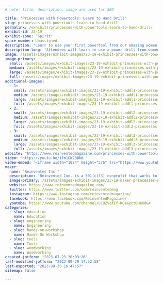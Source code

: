 ```yaml
---
# note: title, description, image are used for SEO

title: "Princesses with Powertools: Learn to Hand Drill"
slug: princesses-with-powertools-learn-to-hand-drill
permalink: /exhibits/princesses-with-powertools-learn-to-hand-drill/
exhibit-id: 23-19
exhibit-zone: "Spirit"
space-number: Unassigned
description: "Learn to use your first powertool from our amazing women engineers dressed as princesses"
description-long: "Attendees will learn to use a power drill from women engineers dressed as princesses, and will leave with a take-away souvenir constellation projector they made themselves. We’ll be bringing our drill booths, power tools, princesses, and all the materials needed."
image: /assets/images/exhibit-images/23-19-exhibit-princesses-with-powertools-learn-to-hand-drill-pwp-palmbay-2-large.jpg
image-primary: 
  small: /assets/images/exhibit-images/23-19-exhibit-princesses-with-powertools-learn-to-hand-drill-pwp-palmbay-2-small.jpg
  medium: /assets/images/exhibit-images/23-19-exhibit-princesses-with-powertools-learn-to-hand-drill-pwp-palmbay-2-medium.jpg
  large: /assets/images/exhibit-images/23-19-exhibit-princesses-with-powertools-learn-to-hand-drill-pwp-palmbay-2-large.jpg
  full: /assets/images/exhibit-images/23-19-exhibit-princesses-with-powertools-learn-to-hand-drill-pwp-palmbay-2-full.jpg
additional-images: 
  - 1:
    small: /assets/images/exhibit-images/23-19-exhibit-addl1-princesses-with-powertools-learn-to-hand-drill-c2e71c00-3a29-4034-86a5-75a47de027eb-1-105-c-small.jpeg
    medium: /assets/images/exhibit-images/23-19-exhibit-addl1-princesses-with-powertools-learn-to-hand-drill-c2e71c00-3a29-4034-86a5-75a47de027eb-1-105-c-medium.jpeg
    large: /assets/images/exhibit-images/23-19-exhibit-addl1-princesses-with-powertools-learn-to-hand-drill-c2e71c00-3a29-4034-86a5-75a47de027eb-1-105-c-large.jpeg
    full: /assets/images/exhibit-images/23-19-exhibit-addl1-princesses-with-powertools-learn-to-hand-drill-c2e71c00-3a29-4034-86a5-75a47de027eb-1-105-c-full.jpeg
  - 2:
    small: /assets/images/exhibit-images/23-19-exhibit-addl2-princesses-with-powertools-learn-to-hand-drill-f861e727-c8b5-4754-97d9-8c68994caf97-1-105-c-small.jpeg
    medium: /assets/images/exhibit-images/23-19-exhibit-addl2-princesses-with-powertools-learn-to-hand-drill-f861e727-c8b5-4754-97d9-8c68994caf97-1-105-c-medium.jpeg
    large: /assets/images/exhibit-images/23-19-exhibit-addl2-princesses-with-powertools-learn-to-hand-drill-f861e727-c8b5-4754-97d9-8c68994caf97-1-105-c-large.jpeg
    full: /assets/images/exhibit-images/23-19-exhibit-addl2-princesses-with-powertools-learn-to-hand-drill-f861e727-c8b5-4754-97d9-8c68994caf97-1-105-c-full.jpeg
  - 3:
    small: /assets/images/exhibit-images/23-19-exhibit-addl3-princesses-with-powertools-learn-to-hand-drill-img-20230403-wa0001-small.jpg
    medium: /assets/images/exhibit-images/23-19-exhibit-addl3-princesses-with-powertools-learn-to-hand-drill-img-20230403-wa0001-medium.jpg
    large: /assets/images/exhibit-images/23-19-exhibit-addl3-princesses-with-powertools-learn-to-hand-drill-img-20230403-wa0001-large.jpg
    full: /assets/images/exhibit-images/23-19-exhibit-addl3-princesses-with-powertools-learn-to-hand-drill-img-20230403-wa0001-full.jpg
website: "https://www.reinventedmagazine.com/princesses-with-powertools"
video: "https://youtu.be/iFm1CW2BBk8 "
video-embed: '<iframe width="1024" height="576" src="https://www.youtube.com/embed/iFm1CW2BBk8?feature=oembed" frameborder="0" allow="accelerometer; autoplay; clipboard-write; encrypted-media; gyroscope; picture-in-picture; web-share" allowfullscreen title="WELCOME to Beauty and the Bolt!"></iframe>'
maker: 
  name: "Reinvented Inc."
  description: "Reinvented Inc. is a 501(c)(3) nonprofit that works to empower and inspire the next generation of girls in science, technology, engineering, technology (STEM), and making."
  image-primary: /assets/images/exhibit-images/23-19-maker-princesses-with-powertools-learn-to-hand-drill-pink-back-gears-logo-medium.png
  website: https://www.reinventedmagazine.com/ 
  twitter: https://www.twitter.com/com/reinventedmag
  instagram: https://www.instagram.com/reinventedmagazine/
  facebook: https://www.facebook.com/ReinventedMagazine/
  youtube: https://www.youtube.com/channel/UC0ZVqfIf-KGeGyct0HeXdGA
categories: 
  - slug: education
    name: Education
  - slug: engineering
    name: Engineering
  - slug: hands-on-workshop
    name: Hands-On Workshop
  - slug: tools
    name: Tools
  - slug: woodworking
    name: Woodworking
created-jotform: "2023-07-23 20:03:28"
last-modified-jotform: "2023-09-29 17:52:58"
last-exported: "2023-09-30 16:47:57"
sitemap: false

---
```

